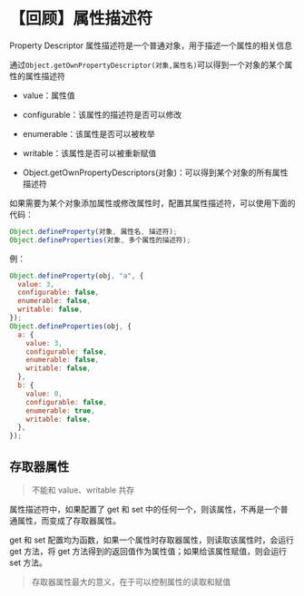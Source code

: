 # 【回顾】属性描述符

Property Descriptor 属性描述符是一个普通对象，用于描述一个属性的相关信息

通过`Object.getOwnPropertyDescriptor(对象,属性名)`可以得到一个对象的某个属性的属性描述符

- value：属性值

- configurable：该属性的描述符是否可以修改

- enumerable：该属性是否可以被枚举

- writable：该属性是否可以被重新赋值

- Object.getOwnPropertyDescriptors(对象)：可以得到某个对象的所有属性描述符

如果需要为某个对象添加属性或修改属性时，配置其属性描述符，可以使用下面的代码：

```js
Object.defineProperty(对象, 属性名, 描述符);
Object.defineProperties(对象, 多个属性的描述符);
```

例：

```js
Object.defineProperty(obj, "a", {
  value: 3,
  configurable: false,
  enumerable: false,
  writable: false,
});
Object.defineProperties(obj, {
  a: {
    value: 3,
    configurable: false,
    enumerable: false,
    writable: false,
  },
  b: {
    value: 0,
    configurable: false,
    enumerable: true,
    writable: false,
  },
});
```

## 存取器属性

> 不能和 value、writable 共存

属性描述符中，如果配置了 get 和 set 中的任何一个，则该属性，不再是一个普通属性，而变成了存取器属性。

get 和 set 配置均为函数，如果一个属性时存取器属性，则读取该属性时，会运行 get 方法，将 get 方法得到的返回值作为属性值；如果给该属性赋值，则会运行 set 方法。

> 存取器属性最大的意义，在于可以控制属性的读取和赋值
